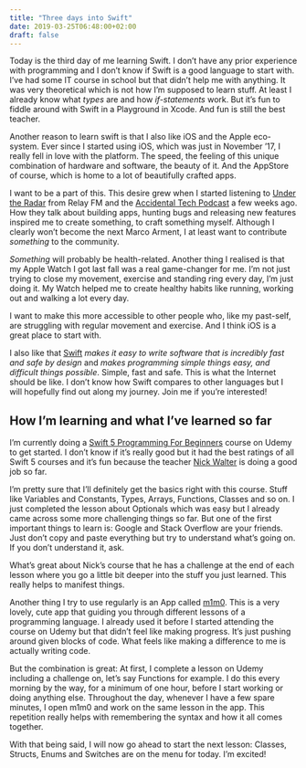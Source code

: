 ```yaml
---
title: "Three days into Swift"
date: 2019-03-25T06:48:00+02:00
draft: false
---
```


Today is the third day of me learning Swift. I don’t have any prior experience with programming and I don’t know if Swift is a good language to start with. I’ve had some IT course in school but that didn’t help me with anything. It was very theoretical which is not how I’m supposed to learn stuff. At least I already know what _types_ are and how _if-statements_ work. But it’s fun to fiddle around with Swift in a Playground in Xcode. And fun is still the best teacher.

Another reason to learn swift is that I also like iOS and the Apple eco-system. Ever since I started using iOS, which was just in November ’17, I really fell in love with the platform. The speed, the feeling of this unique combination of hardware and software, the beauty of it. And the AppStore of course, which is home to a lot of beautifully crafted apps. 

I want to be a part of this. This desire grew when I started listening to [Under the Radar](https://www.relay.fm/radar) from Relay FM and the [Accidental Tech Podcast](https://atp.fm) a few weeks ago. How they talk about building apps, hunting bugs and releasing new features inspired me to create something, to craft something myself. Although I clearly won’t become the next Marco Arment, I at least want to contribute _something_ to the community.

_Something_ will probably be health-related. Another thing I realised is that my Apple Watch I got last fall was a real game-changer for me. I’m not just trying to close my movement, exercise and standing ring every day, I’m just doing it. My Watch helped me to create healthy habits like running, working out and walking a lot every day.

I want to make this more accessible to other people who, like my past-self, are struggling with regular movement and exercise. And I think iOS is a great place to start with.

I also like that [Swift](https://swift.org) _makes it easy to write software that is incredibly fast and safe by design_ and _makes programming simple things easy, and difficult things possible_. Simple, fast and safe. This is what the Internet should be like. I don’t know how Swift compares to other languages but I will hopefully find out along my journey. Join me if you’re interested!

## How I’m learning and what I’ve learned so far
I’m currently doing a [Swift 5 Programming For Beginners](https://www.udemy.com/share/1012RsAEoedVdUR3w=/) course on Udemy to get started. I don’t know if it’s really good but it had the best ratings of all Swift 5 courses and it’s fun because the teacher [Nick Walter](https://twitter.com/nickchuckwalter) is doing a good job so far.

I’m pretty sure that I’ll definitely get the basics right with this course. Stuff like Variables and Constants, Types, Arrays, Functions, Classes and so on. I just completed the lesson about Optionals which was easy but I already came across some more challenging things so far. But one of the first important things to learn is: Google and Stack Overflow are your friends. Just don’t copy and paste everything but try to understand what’s going on. If you don’t understand it, ask.

What’s great about Nick’s course that he has a challenge at the end of each lesson where you go a little bit deeper into the stuff you just learned. This really helps to manifest things.

Another thing I try to use regularly is an App called [m1m0](https://getmimo.com). This is a very lovely, cute app that guiding you through different lessons of a programming language. I already used it before I started attending the course on Udemy but that didn’t feel like making progress. It’s just pushing around given blocks of code. What feels like making a difference to me is actually writing code.

But the combination is great: At first, I complete a lesson on Udemy including a challenge on, let’s say Functions for example. I do this every morning by the way, for a minimum of one hour, before I start working or doing anything else. Throughout the day, whenever I have a few spare minutes, I open m1m0 and work on the same lesson in the app. This repetition really helps with remembering the syntax and how it all comes together.

With that being said, I will now go ahead to start the next lesson: Classes, Structs, Enums and Switches are on the menu for today. I’m excited!